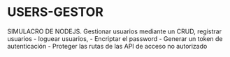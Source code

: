 # USERS-GESTOR
SIMULACRO DE NODEJS.  Gestionar usuarios mediante un CRUD, registrar usuarios - loguear usuarios, - Encriptar el password - Generar un token de autenticación - Proteger las rutas de las API de acceso no autorizado
